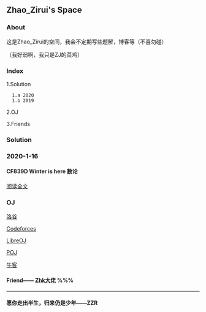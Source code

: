 ## Zhao_Zirui's Space



### About

这是Zhao_Zirui的空间，我会不定期写些题解，博客等（不喜勿碰）

（我好弱啊，我只是ZJ的菜鸡）

### Index
   1.Solution
   
      1.a 2020
      1.b 2019
      
   2.OJ
   
   3.Friends


### Solution

### 2020-1-16

#### CF839D Winter is here  数论 

[阅读全文](https://www.cnblogs.com/zzrblogs/p/12202026.html/)

### OJ
[洛谷](https://www.luogu.com.cn/)

[Codeforces](https://codeforces.com/)

[LibreOJ](https://loj.ac/)

[POJ](https://poj.org/) 

[牛客](https://www.nowcoder.com/)


#### Friend—— [Zhk大佬](https://flyforever241.github.io/) %%%

-----------------------------------------------------------------
#### 愿你走出半生，归来仍是少年——ZZR

